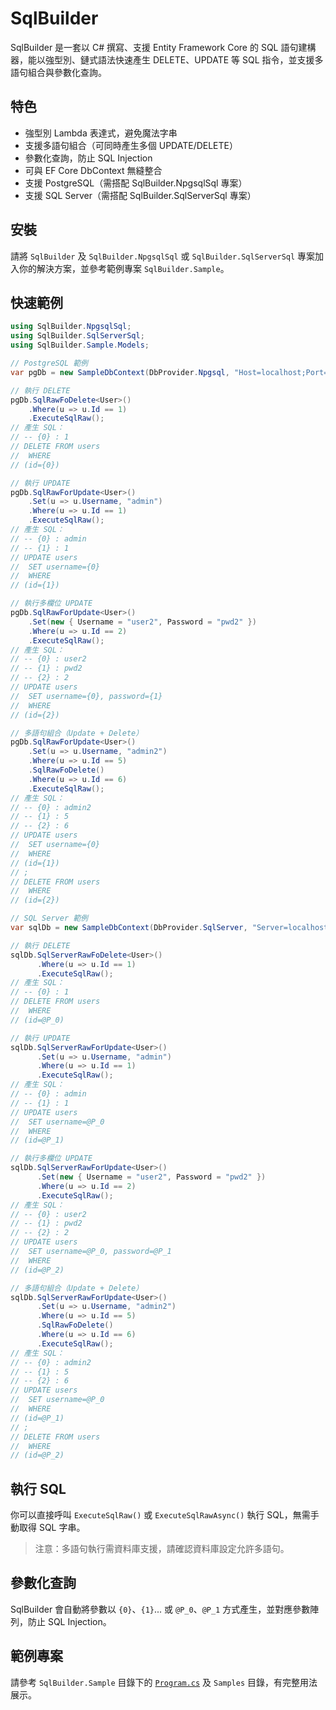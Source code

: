 # SqlBuilder

SqlBuilder 是一套以 C# 撰寫、支援 Entity Framework Core 的 SQL 語句建構器，能以強型別、鏈式語法快速產生 DELETE、UPDATE 等 SQL 指令，並支援多語句組合與參數化查詢。

## 特色

- 強型別 Lambda 表達式，避免魔法字串
- 支援多語句組合（可同時產生多個 UPDATE/DELETE）
- 參數化查詢，防止 SQL Injection
- 可與 EF Core DbContext 無縫整合
- 支援 PostgreSQL（需搭配 SqlBuilder.NpgsqlSql 專案）
- 支援 SQL Server（需搭配 SqlBuilder.SqlServerSql 專案）

## 安裝

請將 `SqlBuilder` 及 `SqlBuilder.NpgsqlSql` 或 `SqlBuilder.SqlServerSql` 專案加入你的解決方案，並參考範例專案 `SqlBuilder.Sample`。

## 快速範例

```csharp
using SqlBuilder.NpgsqlSql;
using SqlBuilder.SqlServerSql;
using SqlBuilder.Sample.Models;

// PostgreSQL 範例
var pgDb = new SampleDbContext(DbProvider.Npgsql, "Host=localhost;Port=5432;Database=sampledb;Username=postgres;Password=yourpassword");

// 執行 DELETE
pgDb.SqlRawFoDelete<User>()
    .Where(u => u.Id == 1)
    .ExecuteSqlRaw();
// 產生 SQL：
// -- {0} : 1
// DELETE FROM users
//  WHERE
// (id={0})

// 執行 UPDATE
pgDb.SqlRawForUpdate<User>()
    .Set(u => u.Username, "admin")
    .Where(u => u.Id == 1)
    .ExecuteSqlRaw();
// 產生 SQL：
// -- {0} : admin
// -- {1} : 1
// UPDATE users
//  SET username={0}
//  WHERE
// (id={1})

// 執行多欄位 UPDATE
pgDb.SqlRawForUpdate<User>()
    .Set(new { Username = "user2", Password = "pwd2" })
    .Where(u => u.Id == 2)
    .ExecuteSqlRaw();
// 產生 SQL：
// -- {0} : user2
// -- {1} : pwd2
// -- {2} : 2
// UPDATE users
//  SET username={0}, password={1}
//  WHERE
// (id={2})

// 多語句組合（Update + Delete）
pgDb.SqlRawForUpdate<User>()
    .Set(u => u.Username, "admin2")
    .Where(u => u.Id == 5)
    .SqlRawFoDelete()
    .Where(u => u.Id == 6)
    .ExecuteSqlRaw();
// 產生 SQL：
// -- {0} : admin2
// -- {1} : 5
// -- {2} : 6
// UPDATE users
//  SET username={0}
//  WHERE
// (id={1})
// ;
// DELETE FROM users
//  WHERE
// (id={2})

// SQL Server 範例
var sqlDb = new SampleDbContext(DbProvider.SqlServer, "Server=localhost;Database=sampledb;User Id=sa;Password=yourpassword;TrustServerCertificate=True;");

// 執行 DELETE
sqlDb.SqlServerRawFoDelete<User>()
      .Where(u => u.Id == 1)
      .ExecuteSqlRaw();
// 產生 SQL：
// -- {0} : 1
// DELETE FROM users
//  WHERE
// (id=@P_0)

// 執行 UPDATE
sqlDb.SqlServerRawForUpdate<User>()
      .Set(u => u.Username, "admin")
      .Where(u => u.Id == 1)
      .ExecuteSqlRaw();
// 產生 SQL：
// -- {0} : admin
// -- {1} : 1
// UPDATE users
//  SET username=@P_0
//  WHERE
// (id=@P_1)

// 執行多欄位 UPDATE
sqlDb.SqlServerRawForUpdate<User>()
      .Set(new { Username = "user2", Password = "pwd2" })
      .Where(u => u.Id == 2)
      .ExecuteSqlRaw();
// 產生 SQL：
// -- {0} : user2
// -- {1} : pwd2
// -- {2} : 2
// UPDATE users
//  SET username=@P_0, password=@P_1
//  WHERE
// (id=@P_2)

// 多語句組合（Update + Delete）
sqlDb.SqlServerRawForUpdate<User>()
      .Set(u => u.Username, "admin2")
      .Where(u => u.Id == 5)
      .SqlRawFoDelete()
      .Where(u => u.Id == 6)
      .ExecuteSqlRaw();
// 產生 SQL：
// -- {0} : admin2
// -- {1} : 5
// -- {2} : 6
// UPDATE users
//  SET username=@P_0
//  WHERE
// (id=@P_1)
// ;
// DELETE FROM users
//  WHERE
// (id=@P_2)
```

## 執行 SQL

你可以直接呼叫 `ExecuteSqlRaw()` 或 `ExecuteSqlRawAsync()` 執行 SQL，無需手動取得 SQL 字串。

> 注意：多語句執行需資料庫支援，請確認資料庫設定允許多語句。

## 參數化查詢

SqlBuilder 會自動將參數以 `{0}`、`{1}`... 或 `@P_0`、`@P_1` 方式產生，並對應參數陣列，防止 SQL Injection。

## 範例專案

請參考 `SqlBuilder.Sample` 目錄下的 [`Program.cs`](SqlBuilder.Sample/Program.cs) 及 `Samples` 目錄，有完整用法展示。